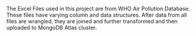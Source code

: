The Excel Files used in this project are from WHO Air Pollution Database. These files have varying column and data structures. After data from all files are wrangled, they are joined and further transformed and then uploaded to MongoDB Atlas cluster.
